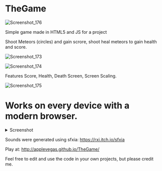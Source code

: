 # TheGame

![Screenshot_176](https://user-images.githubusercontent.com/40367739/110623321-be7b2980-81ad-11eb-8f01-6fae5fb9656e.png)

Simple game made in HTML5 and JS for a project

Shoot Meteors (circles) and gain scrore, shoot heal meteors to gain health and score.

![Screenshot_173](https://user-images.githubusercontent.com/40367739/110623258-a6a3a580-81ad-11eb-9657-03081640bd03.png)

![Screenshot_174](https://user-images.githubusercontent.com/40367739/110623287-b0c5a400-81ad-11eb-8dbd-fef80982605b.png)

Features Score, Health, Death Screen, Screen Scaling.

![Screenshot_175](https://user-images.githubusercontent.com/40367739/110623297-b4f1c180-81ad-11eb-9cb4-fa81c4443227.png)


# Works on every device with a modern browser.

<details>
  <summary>Screenshot</summary>
  
  ![IMG_2097](https://user-images.githubusercontent.com/40367739/110624498-53325700-81af-11eb-94f3-ffe2eb21bc21.PNG)
  
</details>

Sounds were generated using sfxia: https://rxi.itch.io/sfxia

Play at: http://applevegas.github.io/TheGame/

Feel free to edit and use the code in your own projects, but please credit me.
